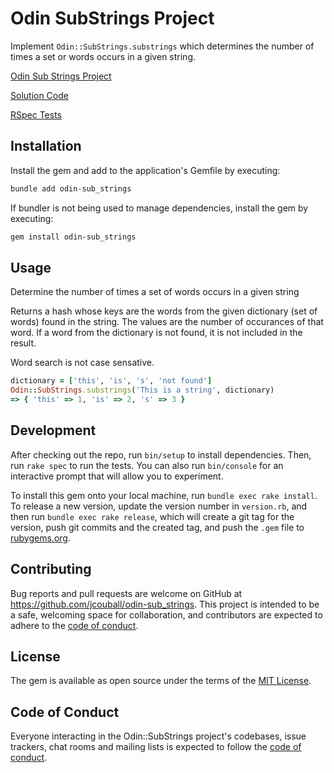 # Odin SubStrings Project

Implement `Odin::SubStrings.substrings` which determines the number of times a set or
words occurs in a given string.

[Odin Sub Strings Project](https://www.theodinproject.com/lessons/ruby-sub-strings)

[Solution Code](lib/odin/sub_strings.rb)

[RSpec Tests](spec/odin/sub_strings_spec.rb)

## Installation

Install the gem and add to the application's Gemfile by executing:

```bash
bundle add odin-sub_strings
```

If bundler is not being used to manage dependencies, install the gem by executing:

```bash
gem install odin-sub_strings
```

## Usage

Determine the number of times a set of words occurs in a given string

Returns a hash whose keys are the words from the given dictionary (set of words)
found in the string. The values are the number of occurances of that word. If a word
from the dictionary is not found, it is not included in the result.

Word search is not case sensative.

```ruby
dictionary = ['this', 'is', 's', 'not found']
Odin::SubStrings.substrings('This is a string', dictionary)
=> { 'this' => 1, 'is' => 2, 's' => 3 }
```

## Development

After checking out the repo, run `bin/setup` to install dependencies. Then, run `rake
spec` to run the tests. You can also run `bin/console` for an interactive prompt that
will allow you to experiment.

To install this gem onto your local machine, run `bundle exec rake install`. To
release a new version, update the version number in `version.rb`, and then run
`bundle exec rake release`, which will create a git tag for the version, push git
commits and the created tag, and push the `.gem` file to
[rubygems.org](https://rubygems.org).

## Contributing

Bug reports and pull requests are welcome on GitHub at
https://github.com/jcouball/odin-sub_strings. This project is intended to be a safe,
welcoming space for collaboration, and contributors are expected to adhere to the
[code of
conduct](https://github.com/jcouball/odin-sub_strings/blob/main/CODE_OF_CONDUCT.md).

## License

The gem is available as open source under the terms of the [MIT
License](https://opensource.org/licenses/MIT).

## Code of Conduct

Everyone interacting in the Odin::SubStrings project's codebases, issue trackers,
chat rooms and mailing lists is expected to follow the [code of
conduct](https://github.com/jcouball/odin-sub_strings/blob/main/CODE_OF_CONDUCT.md).
